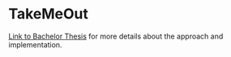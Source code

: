 # TakeMeOut

[Link to Bachelor Thesis](https://github.com/davidbejenariu/TakeMeOut/blob/main/TakeMeOut.pdf) for more details about the approach and implementation.

